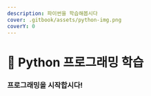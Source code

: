 ```yaml
---
description: 파이썬을 학습해봅시다
cover: .gitbook/assets/python-img.png
coverY: 0
---
```


# 💩 Python 프로그래밍 학습

### 프로그래밍을 시작합시다!
